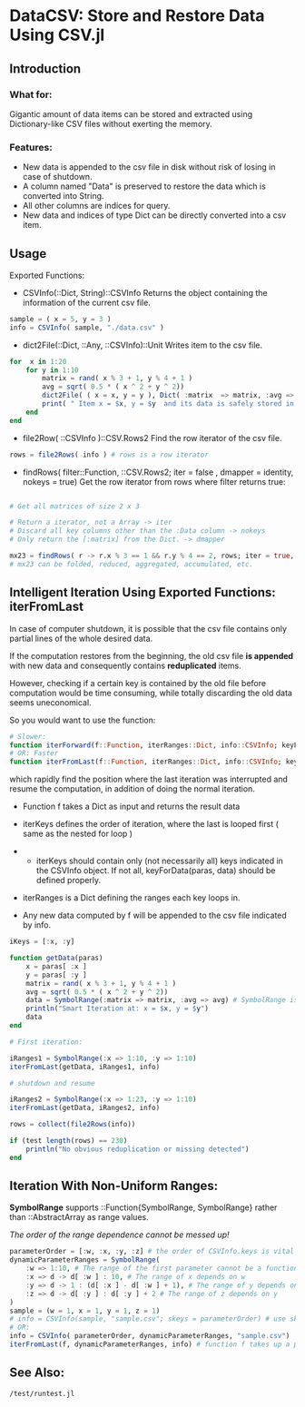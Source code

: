 # DataCSV: Store and Restore Data Using CSV.jl

## Introduction

### What for:
Gigantic amount of data items can be stored and extracted using Dictionary-like CSV files without exerting the memory.

### Features:
- New data is appended to the csv file in disk without risk of losing in case of shutdown.
- A column named "Data" is preserved to restore the data which is converted into String.
- All other columns are indices for query.
- New data and indices of type Dict can be directly converted into a csv item.

##  Usage

Exported Functions:

- CSVInfo(::Dict, String)::CSVInfo  Returns the object containing the information of the current csv file. 

```julia
sample = ( x = 5, y = 3 )
info = CSVInfo( sample, "./data.csv" )
```
- dict2File(::Dict, ::Any, ::CSVInfo)::Unit Writes item to the csv file.

```julia
for  x in 1:20
    for y in 1:10
        matrix = rand( x % 3 + 1, y % 4 + 1 )
        avg = sqrt( 0.5 * ( x ^ 2 + y ^ 2))
        dict2File( ( x = x, y = y ), Dict( :matrix  => matrix, :avg => avg ), info )
        print( " Item x = $x, y = $y  and its data is safely stored in CSV    \r" )
    end
end
```

- file2Row( ::CSVInfo )::CSV.Rows2 Find the row iterator of the csv file.

```julia
rows = file2Rows( info ) # rows is a row iterator 
```
- findRows( filter::Function, ::CSV.Rows2; iter = false , dmapper = identity, nokeys = true)
Get the row iterator from rows where filter returns true:

```julia

# Get all matrices of size 2 x 3

# Return a iterator, not a Array -> iter
# Discard all key columns other than the :Data column -> nokeys
# Only return the [:matrix] from the Dict. -> dmapper

mx23 = findRows( r -> r.x % 3 == 1 && r.y % 4 == 2, rows; iter = true, nokeys = true, dmapper = d -> d[:matrix] )
# mx23 can be folded, reduced, aggregated, accumulated, etc.

```
## Intelligent Iteration Using Exported Functions: iterFromLast

In case of computer shutdown, it is possible that the csv file contains only partial lines of the whole desired data.

If the computation restores from the beginning, the old csv file **is appended** with new data and consequently contains **reduplicated** items.

However, checking if a certain key is contained by the old file before computation would be time consuming, while totally discarding the old data seems uneconomical.

So you would want to use the function:
``` julia
# Slower:
function iterForward(f::Function, iterRanges::Dict, info::CSVInfo; keyForData = (p, d) -> p, iterKeys::AbstractArray = info.keys)::Unit
# OR: Faster 
function iterFromLast(f::Function, iterRanges::Dict, info::CSVInfo; keyForData = (p, d) -> p, iterKeys::AbstractArray = info.keys)::Unit
```
which rapidly find the position where the last iteration was interrupted and resume the computation, in addition of doing the normal iteration.

- Function f takes a Dict as input and returns the result data

- iterKeys defines the order of iteration, where the last is looped first ( same as the nested for loop )

- * iterKeys should contain only (not necessarily all) keys indicated in the CSVInfo object. If not all, keyForData(paras, data) should be defined properly.

- iterRanges is a Dict defining the ranges each key loops in.

- Any new data computed by f will be appended to the csv file indicated by info.

```julia
iKeys = [:x, :y]

function getData(paras)
    x = paras[ :x ]
    y = paras[ :y ]
    matrix = rand( x % 3 + 1, y % 4 + 1 )
    avg = sqrt( 0.5 * ( x ^ 2 + y ^ 2))
    data = SymbolRange(:matrix => matrix, :avg => avg) # SymbolRange isa Dict
    println("Smart Iteration at: x = $x, y = $y")
    data
end

# First iteration:

iRanges1 = SymbolRange(:x => 1:10, :y => 1:10)
iterFromLast(getData, iRanges1, info)

# shutdown and resume 

iRanges2 = SymbolRange(:x => 1:23, :y => 1:10)
iterFromLast(getData, iRanges2, info)

rows = collect(file2Rows(info))

if (test length(rows) == 230)
    println("No obvious reduplication or missing detected")
end

```

## Iteration With Non-Uniform Ranges:

**SymbolRange** supports ::Function{SymbolRange, SymbolRange} rather than ::AbstractArray as range values.

*The order of the range dependence cannot be messed up!*

```julia
parameterOrder = [:w, :x, :y, :z] # the order of CSVInfo.keys is vital
dynamicParameterRanges = SymbolRange(
    :w => 1:10, # The range of the first parameter cannot be a function
    :x => d -> d[ :w ] : 10, # The range of x depends on w
    :y => d -> 1 : (d[ :x ] - d[ :w ] + 1), # The range of y depends on x and w
    :z => d -> d[ :y ] : d[ :y ] + 2 # The range of z depends on y
)
sample = (w = 1, x = 1, y = 1, z = 1)
# info = CSVInfo(sample, "sample.csv"; skeys = parameterOrder) # use skeys to store the order.
# OR:
info = CSVInfo( parameterOrder, dynamicParameterRanges, "sample.csv")
iterFromLast(f, dynamicParameterRanges, info) # function f takes up a parameter Dict and returns your data

```


## See Also:
```
/test/runtest.jl
```
